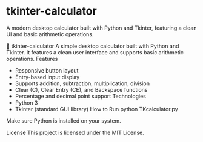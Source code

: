 # tkinter-calculator
A modern desktop calculator built with Python and Tkinter, featuring a clean UI and basic arithmetic operations.

🧮 tkinter-calculator
A simple desktop calculator built with Python and Tkinter.
It features a clean user interface and supports basic arithmetic operations.
Features
- Responsive button layout
- Entry-based input display
- Supports addition, subtraction, multiplication, division
- Clear (C), Clear Entry (CE), and Backspace functions
- Percentage and decimal point support
Technologies
- Python 3
- Tkinter (standard GUI library)
How to Run
python TKcalculator.py


Make sure Python is installed on your system.

License
This project is licensed under the MIT License.
